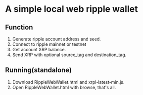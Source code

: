# A simple local web ripple wallet

## Function
1. Generate ripple account address and seed.
2. Connect to ripple mainnet or testnet
3. Get account XRP balance.
4. Send XRP with optional source_tag and destination_tag.

## Running(standalone)
1. Download RippleWebWallet.html and xrpl-latest-min.js.
2. Open RippleWebWallet.html with browse, that's all.
